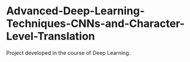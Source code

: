 # Advanced-Deep-Learning-Techniques-CNNs-and-Character-Level-Translation
Project developed in the course of Deep Learning.
